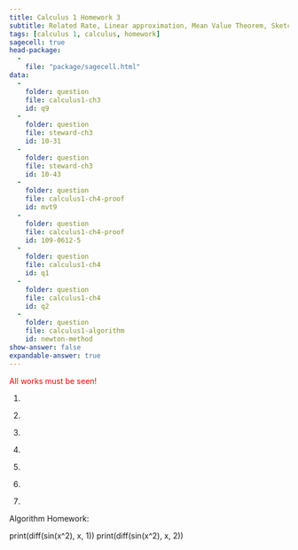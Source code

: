 ```yaml
---
title: Calculus 1 Homework 3
subtitle: Related Rate, Linear approximation, Mean Value Theorem, Sketch functions, and L'Hoipital rule
tags: [calculus 1, calculus, homework]
sagecell: true
head-package:
  -
    file: "package/sagecell.html"
data:
  -
    folder: question
    file: calculus1-ch3
    id: q9
  -
    folder: question
    file: steward-ch3
    id: 10-31
  - 
    folder: question
    file: steward-ch3
    id: 10-43
  -
    folder: question
    file: calculus1-ch4-proof
    id: mvt9
  -
    folder: question
    file: calculus1-ch4-proof
    id: 109-0612-5
  -
    folder: question
    file: calculus1-ch4
    id: q1
  -
    folder: question
    file: calculus1-ch4
    id: q2
  -
    folder: question
    file: calculus1-algorithm
    id: newton-method
show-answer: false
expandable-answer: true
---
```

<span style="color:red;">All works must be seen!</span>

1. <div id='question-question-calculus1-ch3-q9'></div>

    <div id='answer-question-calculus1-ch3-q9'></div>

2. <div id='question-question-steward-ch3-10-31'></div>

    <div id='answer-question-steward-ch3-10-31'></div>

3. <div id='question-question-steward-ch3-10-43'></div>

    <div id='answer-question-steward-ch3-10-43'></div>

4. <div id='question-question-calculus1-ch4-proof-mvt9'></div>

    <div id='answer-question-calculus1-ch4-proof-mvt9'></div>

5. <div id='question-question-calculus1-ch4-proof-109-0612-5'></div>

    <div id='answer-question-calculus1-ch4-proof-109-0612-5'></div>

6. <div id='question-question-calculus1-ch4-q1'></div>

    <div id='answer-question-calculus1-ch4-q1'></div>

7. <div id='question-question-calculus1-ch4-q2'></div>

    <div id='answer-question-calculus1-ch4-q2'></div>

Algorithm Homework:

<div id='question-question-calculus1-algorithm-newton-method'></div>

<div class='compute'>
print(diff(sin(x^2), x, 1))
print(diff(sin(x^2), x, 2))
</div>